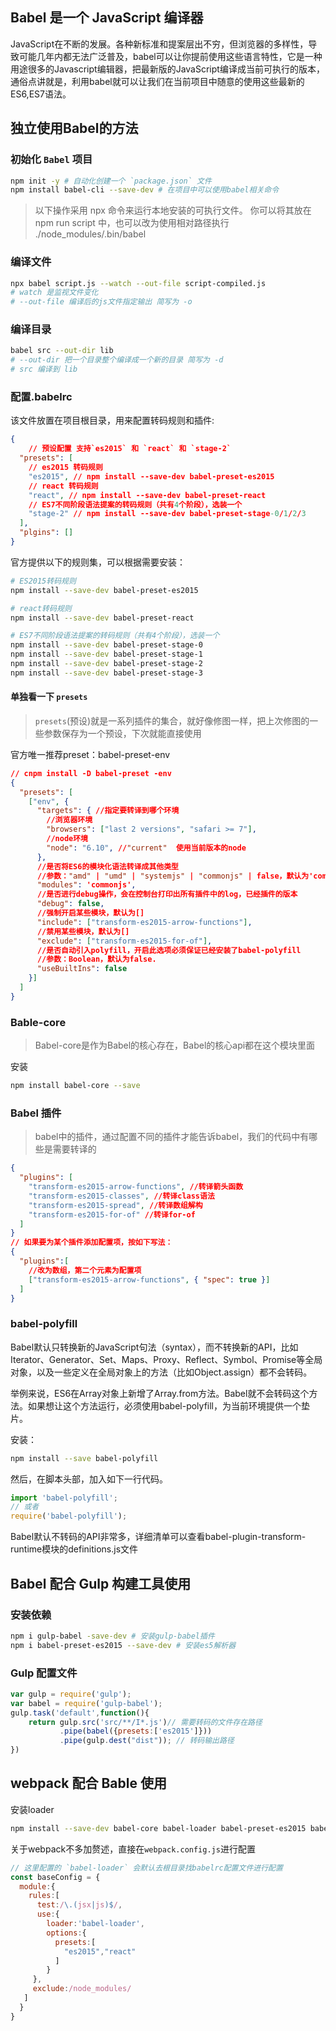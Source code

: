 ## Babel 是一个 JavaScript 编译器

JavaScript在不断的发展。各种新标准和提案层出不穷，但浏览器的多样性，导致可能几年内都无法广泛普及，babel可以让你提前使用这些语言特性，它是一种用途很多的Javascript编辑器，把最新版的JavaScript编译成当前可执行的版本，通俗点讲就是，利用babel就可以让我们在当前项目中随意的使用这些最新的ES6,ES7语法。

## 独立使用Babel的方法

### 初始化 `Babel` 项目

```bash
npm init -y # 自动化创建一个 `package.json` 文件
npm install babel-cli --save-dev # 在项目中可以使用babel相关命令
```

> 以下操作采用 npx 命令来运行本地安装的可执行文件。 你可以将其放在 npm run script 中，也可以改为使用相对路径执行 ./node_modules/.bin/babel

### 编译文件

```bash
npx babel script.js --watch --out-file script-compiled.js
# watch 是监视文件变化
# --out-file 编译后的js文件指定输出 简写为 -o
```

### 编译目录

```bash
babel src --out-dir lib
# --out-dir 把一个目录整个编译成一个新的目录 简写为 -d
# src 编译到 lib
```

### 配置.babelrc

该文件放置在项目根目录，用来配置转码规则和插件:

```json
{
    // 预设配置 支持`es2015` 和 `react` 和 `stage-2`
  "presets": [
    // es2015 转码规则
    "es2015", // npm install --save-dev babel-preset-es2015
    // react 转码规则
    "react", // npm install --save-dev babel-preset-react
    // ES7不同阶段语法提案的转码规则（共有4个阶段），选装一个
    "stage-2" // npm install --save-dev babel-preset-stage-0/1/2/3
  ],
  "plgins": []
}
```

官方提供以下的规则集，可以根据需要安装：

```bash
# ES2015转码规则
npm install --save-dev babel-preset-es2015

# react转码规则
npm install --save-dev babel-preset-react

# ES7不同阶段语法提案的转码规则（共有4个阶段），选装一个
npm install --save-dev babel-preset-stage-0
npm install --save-dev babel-preset-stage-1
npm install --save-dev babel-preset-stage-2
npm install --save-dev babel-preset-stage-3
```

#### 单独看一下 `presets`

> `presets`(预设)就是一系列插件的集合，就好像修图一样，把上次修图的一些参数保存为一个预设，下次就能直接使用

官方唯一推荐preset：babel-preset-env

```json
// cnpm install -D babel-preset -env
{
  "presets": [
    ["env", {
      "targets": { //指定要转译到哪个环境
        //浏览器环境
        "browsers": ["last 2 versions", "safari >= 7"],
        //node环境
        "node": "6.10", //"current"  使用当前版本的node
      },
      //是否将ES6的模块化语法转译成其他类型
      //参数："amd" | "umd" | "systemjs" | "commonjs" | false，默认为'commonjs'
      "modules": 'commonjs',
      //是否进行debug操作，会在控制台打印出所有插件中的log，已经插件的版本
      "debug": false,
      //强制开启某些模块，默认为[]
      "include": ["transform-es2015-arrow-functions"],
      //禁用某些模块，默认为[]
      "exclude": ["transform-es2015-for-of"],
      //是否自动引入polyfill，开启此选项必须保证已经安装了babel-polyfill
      //参数：Boolean，默认为false.
      "useBuiltIns": false
    }]
  ]
}
```

### Bable-core

> Babel-core是作为Babel的核心存在，Babel的核心api都在这个模块里面

安装

```bash
npm install babel-core --save
```

### Babel 插件

> babel中的插件，通过配置不同的插件才能告诉babel，我们的代码中有哪些是需要转译的

```json
{
  "plugins": [
    "transform-es2015-arrow-functions", //转译箭头函数
    "transform-es2015-classes", //转译class语法
    "transform-es2015-spread", //转译数组解构
    "transform-es2015-for-of" //转译for-of
  ]
}
// 如果要为某个插件添加配置项，按如下写法：
{
  "plugins":[
    //改为数组，第二个元素为配置项
    ["transform-es2015-arrow-functions", { "spec": true }]
  ]
}
```

### babel-polyfill

Babel默认只转换新的JavaScript句法（syntax），而不转换新的API，比如Iterator、Generator、Set、Maps、Proxy、Reflect、Symbol、Promise等全局对象，以及一些定义在全局对象上的方法（比如Object.assign）都不会转码。

举例来说，ES6在Array对象上新增了Array.from方法。Babel就不会转码这个方法。如果想让这个方法运行，必须使用babel-polyfill，为当前环境提供一个垫片。

安装：

```bash
npm install --save babel-polyfill
```

然后，在脚本头部，加入如下一行代码。

```js
import 'babel-polyfill';
// 或者
require('babel-polyfill');
```

Babel默认不转码的API非常多，详细清单可以查看babel-plugin-transform-runtime模块的definitions.js文件

## Babel 配合 Gulp 构建工具使用

### 安装依赖

```bash
npm i gulp-babel -save-dev # 安装gulp-babel插件
npm i babel-preset-es2015 --save-dev # 安装es5解析器
```

### Gulp 配置文件

```js
var gulp = require('gulp');
var babel = require('gulp-babel');
gulp.task('default',function(){
    return gulp.src('src/**/I*.js')// 需要转码的文件存在路径
           .pipe(babel({presets:['es2015']}))
           .pipe(gulp.dest("dist")); // 转码输出路径
})
```

## webpack 配合 Bable 使用

安装loader

```bash
npm install --save-dev babel-core babel-loader babel-preset-es2015 babel-preset-react
```

关于webpack不多加赘述，直接在`webpack.config.js`进行配置

```js
// 这里配置的 `babel-loader` 会默认去根目录找babelrc配置文件进行配置
const baseConfig = {
  module:{
    rules:[
      test:/\.(jsx|js)$/,
      use:{
        loader:'babel-loader',
        options:{
          presets:[
            "es2015","react"
          ]
        }
     },
     exclude:/node_modules/
   ]
  }
}
```

